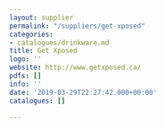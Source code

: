 ```yaml
---
layout: supplier
permalink: "/suppliers/get-xposed"
categories:
- catalogues/drinkware.md
title: Get Xposed
logo: ''
website: http://www.getxposed.ca/
pdfs: []
info: ''
date: '2019-03-29T22:27:42.000+00:00'
catalogues: []

---
```

